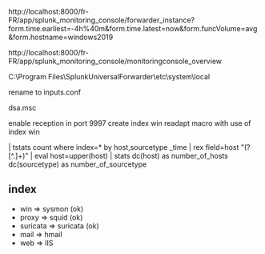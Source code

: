 http://localhost:8000/fr-FR/app/splunk_monitoring_console/forwarder_instance?form.time.earliest=-4h%40m&form.time.latest=now&form.funcVolume=avg&form.hostname=windows2019

http://localhost:8000/fr-FR/app/splunk_monitoring_console/monitoringconsole_overview



C:\Program Files\SplunkUniversalForwarder\etc\system\local


rename to inputs.conf


dsa.msc



enable reception in port 9997
create index win
readapt macro with use of index win

| tstats count where index=* by host,sourcetype _time
| rex field=host "(?<host>[^.]+)" 
| eval host=upper(host) 
| stats dc(host) as number_of_hosts dc(sourcetype) as number_of_sourcetype

## index

- win => sysmon (ok)
- proxy => squid (ok)
- suricata => suricata  (ok)
- mail => hmail
- web => IIS

